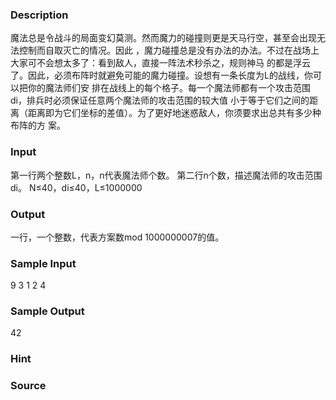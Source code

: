 
### Description

魔法总是令战斗的局面变幻莫测。然而魔力的碰撞则更是天马行空，甚至会出现无法控制而自取灭亡的情况。因此
，魔力碰撞总是没有办法的办法。不过在战场上大家可不会想太多了：看到敌人，直接一阵法术秒杀之，规则神马
的都是浮云了。因此，必须布阵时就避免可能的魔力碰撞。设想有一条长度为L的战线，你可以把你的魔法师们安
排在战线上的每个格子。每一个魔法师都有一个攻击范围di，排兵时必须保证任意两个魔法师的攻击范围的较大值
小于等于它们之间的距离（距离即为它们坐标的差值）。为了更好地迷惑敌人，你须要求出总共有多少种布阵的方
案。


### Input
第一行两个整数L，n，n代表魔法师个数。
第二行n个数，描述魔法师的攻击范围di。
N≤40，di≤40，L≤1000000

### Output
一行，一个整数，代表方案数mod 1000000007的值。

### Sample Input
9 3
1 2 4
### Sample Output
42
### Hint

### Source
